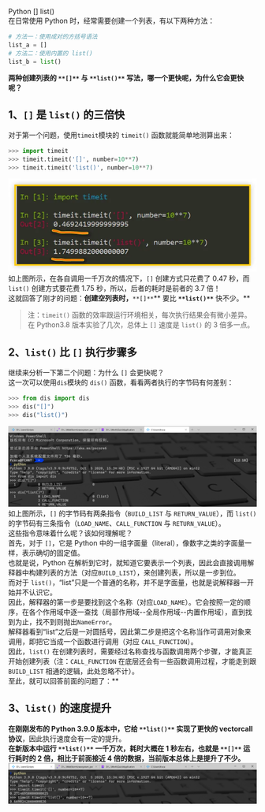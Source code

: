 Python [] list()<br />在日常使用 Python 时，经常需要创建一个列表，有以下两种方法：
```python
# 方法一：使用成对的方括号语法
list_a = []
# 方法二：使用内置的 list()
list_b = list()
```
**两种创建列表的 **`**[]**`** 与 **`**list()**`** 写法，哪一个更快呢，为什么它会更快呢？**
<a name="Frn38"></a>
## 1、`[]` 是 `list()` 的三倍快
对于第一个问题，使用`timeit`模块的 `timeit()` 函数就能简单地测算出来：
```python
>>> import timeit
>>> timeit.timeit('[]', number=10**7)
>>> timeit.timeit('list()', number=10**7)
```
![](./img/1602735318858-f115ba8e-733e-407d-a094-b912e9d779aa.webp)<br />如上图所示，在各自调用一千万次的情况下，`[]` 创建方式只花费了 0.47 秒，而 `list()` 创建方式要花费 1.75 秒，所以，后者的耗时是前者的 3.7 倍！<br />这就回答了刚才的问题：**创建空列表时，**`**[]**`** 要比 **`**list()**`** 快不少。**
> 注：`timeit()` 函数的效率跟运行环境相关，每次执行结果会有微小差异。在 Python3.8 版本实验了几次，总体上 `[]` 速度是 `list()` 的 3 倍多一点。

<a name="qY5Ha"></a>
## 2、`list()` 比 `[]` 执行步骤多
继续来分析一下第二个问题：为什么 `[]` 会更快呢？<br />这一次可以使用`dis`模块的 `dis()` 函数，看看两者执行的字节码有何差别：
```python
>>> from dis import dis
>>> dis("[]")
>>> dis("list()")
```
![image.png](./img/1602735531640-915264b6-69ca-470f-88ef-11930c012686.png)<br />如上图所示，`[]` 的字节码有两条指令（`BUILD_LIST` 与 `RETURN_VALUE`），而 `list()` 的字节码有三条指令（`LOAD_NAME`、`CALL_FUNCTION` 与 `RETURN_VALUE`）。<br />这些指令意味着什么呢？该如何理解呢？<br />首先，对于 `[]`，它是 Python 中的一组字面量（literal），像数字之类的字面量一样，表示确切的固定值。<br />也就是说，Python 在解析到它时，就知道它要表示一个列表，因此会直接调用解释器中构建列表的方法（对应`BUILD_LIST`），来创建列表，所以是一步到位。<br />而对于 `list()`，“list”只是一个普通的名称，并不是字面量，也就是说解释器一开始并不认识它。<br />因此，解释器的第一步是要找到这个名称（对应`LOAD_NAME`）。它会按照一定的顺序，在各个作用域中逐一查找（局部作用域--全局作用域--内置作用域），直到找到为止，找不到则抛出`NameError`。<br />解释器看到“list”之后是一对圆括号，因此第二步是把这个名称当作可调用对象来调用，即把它当成一个函数进行调用（对应 `CALL_FUNCTION`）。<br />因此，`list()` 在创建列表时，需要经过名称查找与函数调用两个步骤，才能真正开始创建列表（注：`CALL_FUNCTION` 在底层还会有一些函数调用过程，才能走到跟 `BUILD_LIST` 相通的逻辑，此处忽略不计）。<br />至此，就可以回答前面的问题了：**
<a name="cYIRV"></a>
## 3、`list()` 的速度提升
**在刚刚发布的 Python 3.9.0 版本中，它给 **`**list()**`** 实现了更快的 vectorcall 协议**，因此执行速度会有一定的提升。<br />**在新版本中运行 **`**list()**`** 一千万次，耗时大概在 1 秒左右，也就是 **`**[]**`** 运行耗时的 2 倍，相比于前面接近 4 倍的数据，当前版本总体上是提升了不少。**<br />![image.png](./img/1602735654976-7c368907-b23e-44be-8d60-325aa9d5b594.png)

